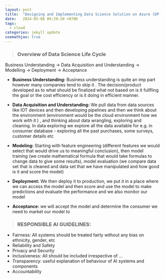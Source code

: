 ```yaml
---
layout: post
title:  "Designing and Implementing Data Science Solution on Azure (DP-100)"
date:   2024-05-08 09:29:20 +0700
tags:
  - cloud
categories: jekyll update
usemathjax: true
---
```


> ### Overview of Data Science Life Cycle

<!-- [![Screenshot-2024-03-28-at-2-47-26-AM.png](https://i.postimg.cc/Y9HkprnX/Screenshot-2024-03-28-at-2-47-26-AM.png)](https://postimg.cc/bG34ghjb) -->

Business Understanding -> Data Acquisition and Understanding -> Modelling -> Deployment -> Acceptance 

- **Business Understanding:** Business understanding is quite an imp part however many companies tend to skip it . The decision/product developed as to what should be finalized what not based on is it fullfling the goal or the cost efficiency or is it doing in efficient manner.

- **Data Acquisition and Understanding:** We pull data from data sources like IOT devices and then developing pipelines and then we think about the environment (environment would be the cloud environment how we work with it ) , and thinking about data wrangling, exploring and cleaning. In data exploring we explore all the data available for e.g. in consumer database - exploring all the past purchases, some surveys, customer details etc

- **Modeling:** Starting with feature engineering (different features we would select that would drive us to meaningful conclusion), then model training (we create mathematical formula that would take formulas to change data to give some results), model evaluation (we compare data set that is cleaned and data set that we have manipulated and how good is it and score the model)

- **Deployment:** We then deploy it to production, we put it in a place where we can access the model and then score and use the model to make predictions and evaluate the performance and we also monitor our model 

- **Acceptance:** we will accept the model and determine the consumer we need to market our model to 

> ### RESPONSIBLE AI GUIDELINES:

- Fairness: All systems should be treated fairly without any bias on ethnicity, gender, etc
- Reliability and Safety
- Privacy and Security
- Inclusiveness: All should be included irrespective of …
- Transparency: useful explanation of behaviour of AI systems and components 
- Accountability